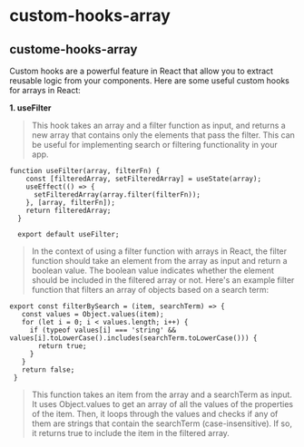 # custom-hooks-array

## custome-hooks-array

Custom hooks are a powerful feature in React that allow you to extract reusable logic from your components. Here are some useful custom hooks for arrays in React:

**1. useFilter**

>This hook takes an array and a filter function as input, and returns a new array that contains only the elements that pass the filter. This can be useful for implementing search or filtering functionality in your app.

```
function useFilter(array, filterFn) {
    const [filteredArray, setFilteredArray] = useState(array);
    useEffect(() => {
      setFilteredArray(array.filter(filterFn));
    }, [array, filterFn]);
    return filteredArray;
  }

  export default useFilter;
 ```
 > In the context of using a filter function with arrays in React, the filter function should take an element from the array as input and return a boolean value. The boolean value indicates whether the element should be included in the filtered array or not.
 >Here's an example filter function that filters an array of objects based on a search term:
 ```
 export const filterBySearch = (item, searchTerm) => {
    const values = Object.values(item);
    for (let i = 0; i < values.length; i++) {
      if (typeof values[i] === 'string' && values[i].toLowerCase().includes(searchTerm.toLowerCase())) {
        return true;
      }
    }
    return false;
  }
 ```
 > This function takes an item from the array and a searchTerm as input. It uses Object.values to get an array of all the values of the properties of the item. Then, it loops through the values and checks if any of them are strings that contain the searchTerm (case-insensitive). If so, it returns true to include the item in the filtered array.